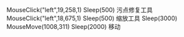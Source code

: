 MouseClick("left",19,258,1)
Sleep(500)
污点修复工具
MouseClick("left",18,675,1)
Sleep(500)
缩放工具
Sleep(3000)
MouseMove(1008,311)
Sleep(2000)
移动